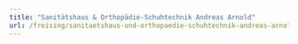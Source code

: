 ```yaml
---
title: "Sanitätshaus & Orthopädie-Schuhtechnik Andreas Arnold"
url: /freising/sanitaetshaus-und-orthopaedie-schuhtechnik-andreas-arnold/
---
```

